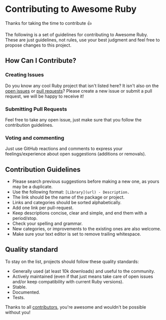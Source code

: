 # Contributing to Awesome Ruby

Thanks for taking the time to contribute :+1:

The following is a set of guidelines for contributing to Awesome Ruby. These are just guidelines, not rules, use your best judgment and feel free to propose changes to this project.

## How Can I Contribute?

### Creating Issues

Do you know any cool Ruby project that isn't listed here? It isn't also on the [open issues](https://github.com/markets/awesome-ruby/issues) or [pull requests](https://github.com/markets/awesome-ruby/pulls)?
Please create a new issue or submit a pull request, we will be happy to receive it!

### Submitting Pull Requests

Feel free to take any open issue, just make sure that you follow the contribution guidelines.

### Voting and commenting

Just use GitHub reactions and comments to express your feelings/experience about open suggestions (additions or removals).

## Contribution Guidelines

* Please search previous suggestions before making a new one, as yours may be a duplicate.
* Use the following format: `[Library](url) - Description.`
* The link should be the name of the package or project.
* Links and categories should be sorted alphabetically.
* Add one link per pull-request.
* Keep descriptions concise, clear and simple, and end them with a period/stop.
* Check your spelling and grammar.
* New categories, or improvements to the existing ones are also welcome.
* Make sure your text editor is set to remove trailing whitespace.

## Quality standard

To stay on the list, projects should follow these quality standards:

* Generally used (at least 10k downloads) and useful to the community.
* Actively maintained (even if that just means take care of open issues and/or keep compatibility with current Ruby versions).
* Stable.
* Documented.
* Tests.

Thanks to all [contributors](https://github.com/markets/awesome-ruby/graphs/contributors), you're awesome and wouldn't be possible without you!
